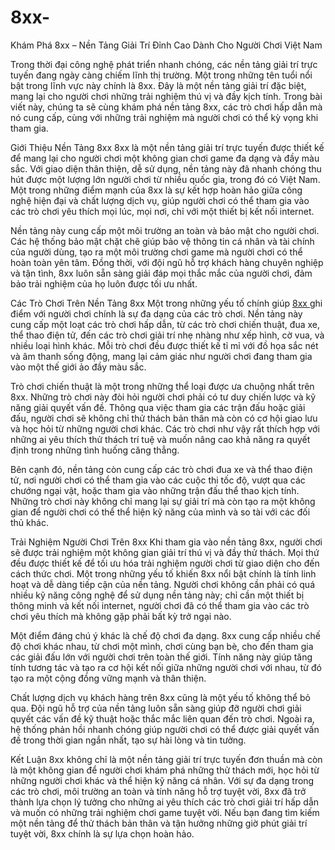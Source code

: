 # 8xx-
Khám Phá 8xx – Nền Tảng Giải Trí Đỉnh Cao Dành Cho Người Chơi Việt Nam

Trong thời đại công nghệ phát triển nhanh chóng, các nền tảng giải trí trực tuyến đang ngày càng chiếm lĩnh thị trường. Một trong những tên tuổi nổi bật trong lĩnh vực này chính là 8xx. Đây là một nền tảng giải trí đặc biệt, mang lại cho người chơi những trải nghiệm thú vị và đầy kịch tính. Trong bài viết này, chúng ta sẽ cùng khám phá nền tảng 8xx, các trò chơi hấp dẫn mà nó cung cấp, cùng với những trải nghiệm mà người chơi có thể kỳ vọng khi tham gia.

Giới Thiệu Nền Tảng 8xx
8xx là một nền tảng giải trí trực tuyến được thiết kế để mang lại cho người chơi một không gian chơi game đa dạng và đầy màu sắc. Với giao diện thân thiện, dễ sử dụng, nền tảng này đã nhanh chóng thu hút được một lượng lớn người chơi từ nhiều quốc gia, trong đó có Việt Nam. Một trong những điểm mạnh của 8xx là sự kết hợp hoàn hảo giữa công nghệ hiện đại và chất lượng dịch vụ, giúp người chơi có thể tham gia vào các trò chơi yêu thích mọi lúc, mọi nơi, chỉ với một thiết bị kết nối internet.

Nền tảng này cung cấp một môi trường an toàn và bảo mật cho người chơi. Các hệ thống bảo mật chặt chẽ giúp bảo vệ thông tin cá nhân và tài chính của người dùng, tạo ra một môi trường chơi game mà người chơi có thể hoàn toàn yên tâm. Đồng thời, với đội ngũ hỗ trợ khách hàng chuyên nghiệp và tận tình, 8xx luôn sẵn sàng giải đáp mọi thắc mắc của người chơi, đảm bảo trải nghiệm của họ luôn được tối ưu nhất.

Các Trò Chơi Trên Nền Tảng 8xx
Một trong những yếu tố chính giúp <a href="https://8xx-vn.com"> 8xx </a>  ghi điểm với người chơi chính là sự đa dạng của các trò chơi. Nền tảng này cung cấp một loạt các trò chơi hấp dẫn, từ các trò chơi chiến thuật, đua xe, thể thao điện tử, đến các trò chơi giải trí nhẹ nhàng như xếp hình, cờ vua, và nhiều loại hình khác. Mỗi trò chơi đều được thiết kế tỉ mỉ với đồ họa sắc nét và âm thanh sống động, mang lại cảm giác như người chơi đang tham gia vào một thế giới ảo đầy màu sắc.

Trò chơi chiến thuật là một trong những thể loại được ưa chuộng nhất trên 8xx. Những trò chơi này đòi hỏi người chơi phải có tư duy chiến lược và kỹ năng giải quyết vấn đề. Thông qua việc tham gia các trận đấu hoặc giải đấu, người chơi sẽ không chỉ thử thách bản thân mà còn có cơ hội giao lưu và học hỏi từ những người chơi khác. Các trò chơi như vậy rất thích hợp với những ai yêu thích thử thách trí tuệ và muốn nâng cao khả năng ra quyết định trong những tình huống căng thẳng.

Bên cạnh đó, nền tảng còn cung cấp các trò chơi đua xe và thể thao điện tử, nơi người chơi có thể tham gia vào các cuộc thi tốc độ, vượt qua các chướng ngại vật, hoặc tham gia vào những trận đấu thể thao kịch tính. Những trò chơi này không chỉ mang lại sự giải trí mà còn tạo ra một không gian để người chơi có thể thể hiện kỹ năng của mình và so tài với các đối thủ khác.

Trải Nghiệm Người Chơi Trên 8xx
Khi tham gia vào nền tảng 8xx, người chơi sẽ được trải nghiệm một không gian giải trí thú vị và đầy thử thách. Mọi thứ đều được thiết kế để tối ưu hóa trải nghiệm người chơi từ giao diện cho đến cách thức chơi. Một trong những yếu tố khiến 8xx nổi bật chính là tính linh hoạt và dễ dàng tiếp cận của nền tảng. Người chơi không cần phải có quá nhiều kỹ năng công nghệ để sử dụng nền tảng này; chỉ cần một thiết bị thông minh và kết nối internet, người chơi đã có thể tham gia vào các trò chơi yêu thích mà không gặp phải bất kỳ trở ngại nào.

Một điểm đáng chú ý khác là chế độ chơi đa dạng. 8xx cung cấp nhiều chế độ chơi khác nhau, từ chơi một mình, chơi cùng bạn bè, cho đến tham gia các giải đấu lớn với người chơi trên toàn thế giới. Tính năng này giúp tăng tính tương tác và tạo ra cơ hội kết nối giữa những người chơi với nhau, từ đó tạo ra một cộng đồng vững mạnh và thân thiện.

Chất lượng dịch vụ khách hàng trên 8xx cũng là một yếu tố không thể bỏ qua. Đội ngũ hỗ trợ của nền tảng luôn sẵn sàng giúp đỡ người chơi giải quyết các vấn đề kỹ thuật hoặc thắc mắc liên quan đến trò chơi. Ngoài ra, hệ thống phản hồi nhanh chóng giúp người chơi có thể được giải quyết vấn đề trong thời gian ngắn nhất, tạo sự hài lòng và tin tưởng.

Kết Luận
8xx không chỉ là một nền tảng giải trí trực tuyến đơn thuần mà còn là một không gian để người chơi khám phá những thử thách mới, học hỏi từ những người chơi khác và thể hiện kỹ năng cá nhân. Với sự đa dạng trong các trò chơi, môi trường an toàn và tính năng hỗ trợ tuyệt vời, 8xx đã trở thành lựa chọn lý tưởng cho những ai yêu thích các trò chơi giải trí hấp dẫn và muốn có những trải nghiệm chơi game tuyệt vời. Nếu bạn đang tìm kiếm một nền tảng để thử thách bản thân và tận hưởng những giờ phút giải trí tuyệt vời, 8xx chính là sự lựa chọn hoàn hảo.



